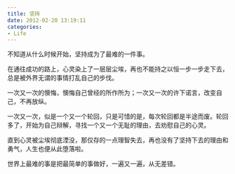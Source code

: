 ```yaml
---
title: 坚持
date: 2012-02-20 13:19:11
categories:
- Life
---
```


不知道从什么时候开始，坚持成为了最难的一件事。

在通往成功的路上，心灵染上了一层层尘埃，再也不能持之以恒一步一步走下去，总是被外界无谓的事情打乱自己的步伐。

一次又一次的懊悔，懊悔自己曾经的所作所为；一次又一次的许下诺言，改变自己，不再放纵。

一次又一次，似是一个又一个轮回，只是可惜的是，每次轮回都是半途而废。轮回多了，开始为自己辩解，寻找一个又一个无耻的理由，去劝慰自己的心灵。

直到心灵被尘埃彻底湮没，那仅存的一点理智失去，再也没有了坚持下去的理由和勇气，人生也便从此堕落啦。

世界上最难的事是把最简单的事做好，一遍又一遍，从无差错。
